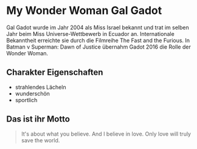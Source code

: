 # My Wonder Woman Gal Gadot

Gal Gadot wurde im Jahr 2004 als Miss Israel bekannt und trat im selben Jahr beim Miss Universe-Wettbewerb in Ecuador an. Internationale Bekanntheit erreichte sie durch die Filmreihe The Fast and the Furious. In Batman v Superman: Dawn of Justice übernahm Gadot 2016 die Rolle der Wonder Woman.

## Charakter Eigenschaften

* strahlendes Lächeln
* wunderschön
* sportlich

## Das ist ihr Motto

> It's about what you believe. And I believe in love.
> Only love will truly save the world.

